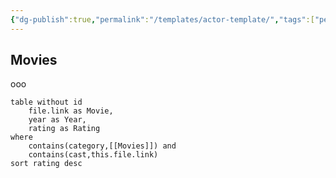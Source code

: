 ```yaml
---
{"dg-publish":true,"permalink":"/templates/actor-template/","tags":["people","actors"]}
---
```


## Movies
ooo

```dataview
table without id
	file.link as Movie,
	year as Year,
	rating as Rating
where
	contains(category,[[Movies]]) and
	contains(cast,this.file.link)
sort rating desc
```
